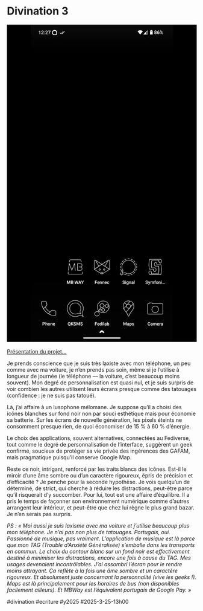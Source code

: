 # Divination 3

![Pixel 7a, GrapheneOS](_i/003.webp)

[Présentation du projet…](https://tcrouzet.com/2025/03/20/mythologies-de-poche/)

Je prends conscience que je suis très laxiste avec mon téléphone, un peu comme avec ma voiture, je n’en prends pas soin, même si je l’utilise à longueur de journée (le téléphone — la voiture, c’est beaucoup moins souvent). Mon degré de personnalisation est quasi nul, et je suis surpris de voir combien les autres utilisent leurs écrans presque comme des tatouages (confidence : je ne suis pas tatoué).

Là, j’ai affaire à un lusophone mélomane. Je suppose qu’il a choisi des icônes blanches sur fond noir non par souci esthétique mais pour économie sa batterie. Sur les écrans de nouvelle génération, les pixels éteints ne consomment presque rien, de quoi économiser de 15 % à 60 % d’énergie.

Le choix des applications, souvent alternatives, connectées au Fediverse, tout comme le degré de personnalisation de l’interface, suggèrent un geek confirmé, soucieux de protéger sa vie privée des ingérences des GAFAM, mais pragmatique puisqu’il conserve Google Map.

Reste ce noir, intrigant, renforcé par les traits blancs des icônes. Est-il le miroir d’une âme sombre ou d’un caractère rigoureux, épris de précision et d’efficacité ? Je penche pour la seconde hypothèse. Je vois quelqu’un de déterminé, de strict, qui cherche à réduire les distractions, peut-être parce qu’il risquerait d’y succomber. Pour lui, tout est une affaire d’équilibre. Il a pris le temps de façonner son environnement numérique comme d’autres arrangent leur intérieur, et peut-être que chez lui règne le plus grand bazar. Je n’en serais pas surpris.

*PS : « Moi aussi je suis laxisme avec ma voiture et j’utilise beaucoup plus mon téléphone. Je n’ai pas non plus de tatouages. Portugais, oui. Passionné de musique, pas vraiment. L’application de musique est là parce que mon TAG (Trouble d’Anxiété Généralisée) s’emballe dans les transports en commun. Le choix du contour blanc sur un fond noir est effectivement destiné à minimiser les distractions, encore une fois à cause du TAG. Mes usages devenaient incontrôlables. J’ai assombri l’écran pour le rendre moins attrayant. Ça reflète à la fois une âme sombre et un caractère rigoureux. Et absolument juste concernant la personnalité (vive les geeks !). Maps est là principalement pour les horaires de bus (non disponibles facilement ailleurs). Et MBWay est l’équivalent portugais de Google Pay. »*

#divination #ecriture #y2025 #2025-3-25-13h00
